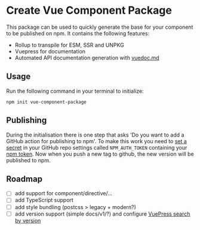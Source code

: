 # Create Vue Component Package

This package can be used to quickly generate the base for your component to be published on npm. It contains the following features:

* Rollup to transpile for ESM, SSR and UNPKG
* Vuepress for documentation
* Automated API documentation generation with [vuedoc.md](https://www.npmjs.com/package/@vuedoc/md)

## Usage

Run the following command in your terminal to initialize:

```
npm init vue-component-package
```

## Publishing

During the initialisation there is one step that asks 'Do you want to add a GitHub action for publishing to npm'. To make this work you need to [set a secret](https://help.github.com/en/articles/virtual-environments-for-github-actions#creating-and-using-secrets-encrypted-variables) in your GitHub repo settings called `NPM_AUTH_TOKEN` containing your [npm token](https://docs.npmjs.com/creating-and-viewing-authentication-tokens). Now when you push a new tag to github, the new version will be published to npm.

## Roadmap

* [ ] add support for component/directive/...
* [ ] add TypeScript support
* [ ] add style bundling (postcss > legacy + modern?)
* [ ] add version support (simple docs/v1/?) and configure [VuePress search by version](https://v1.vuepress.vuejs.org/plugin/official/plugin-search.html#options)
